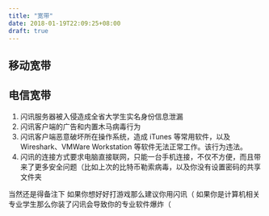 ```yaml
---
title: "宽带"
date: 2018-01-19T22:09:25+08:00
draft: true
---
```


## 移动宽带

## 电信宽带

1. 闪讯服务器被入侵造成全省大学生实名身份信息泄漏
2. 闪讯客户端的广告和内置木马病毒行为
3. 闪讯客户端恶意破坏所在操作系统，造成 iTunes 等常用软件，以及 Wireshark、VMWare Workstation 等软件无法正常工作。该行为违法。
4. 闪讯的连接方式要求电脑直接联网，只能一台手机连接，不仅不方便，而且带来了更多安全问题（比如上次的比特币勒索病毒，以及你没有设置密码的共享文件夹

当然还是得备注下
如果你想好好打游戏那么建议你用闪讯（
如果你是计算机相关专业学生那么你装了闪讯会导致你的专业软件爆炸（